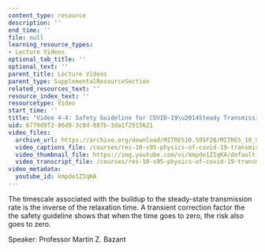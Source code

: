 ```yaml
---
content_type: resource
description: ''
end_time: ''
file: null
learning_resource_types:
- Lecture Videos
optional_tab_title: ''
optional_text: ''
parent_title: Lecture Videos
parent_type: SupplementalResourceSection
related_resources_text: ''
resource_index_text: ''
resourcetype: Video
start_time: ''
title: "Video 4-4: Safety Guideline for COVID-19\u2014Steady Transmission Rate"
uid: 6779d9f2-86d8-3c8d-887b-3da1f2915621
video_files:
  archive_url: https://archive.org/download/MITRES10.S95F20/MITRES_10_S95F20_0404_300k.mp4
  video_captions_file: /courses/res-10-s95-physics-of-covid-19-transmission-fall-2020/9cf774ae1b3957979fe04e3d6056d117_kmpde1ZIqKA.vtt
  video_thumbnail_file: https://img.youtube.com/vi/kmpde1ZIqKA/default.jpg
  video_transcript_file: /courses/res-10-s95-physics-of-covid-19-transmission-fall-2020/f3727a7cf5db9a9635834f598e462a5a_kmpde1ZIqKA.pdf
video_metadata:
  youtube_id: kmpde1ZIqKA
---
```


The timescale associated with the buildup to the steady-state transmission rate is the inverse of the relaxation time. A transient correction factor the the safety guideline shows that when the time goes to zero, the risk also goes to zero.

Speaker: Professor Martin Z. Bazant